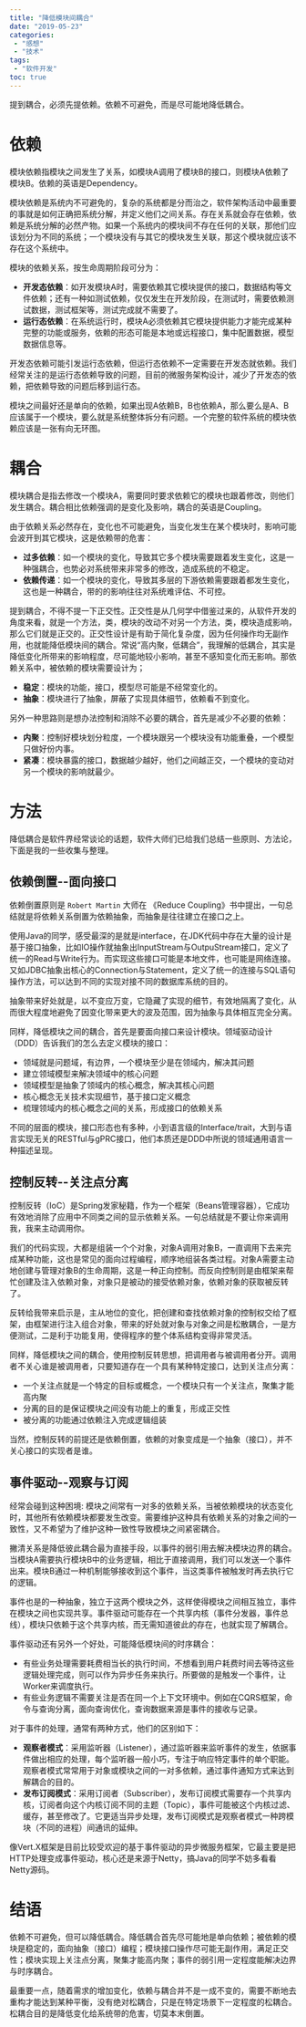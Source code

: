 ```yaml
---
title: "降低模块间耦合"
date: "2019-05-23"
categories:
 - "感想"
 - "技术"  
tags:
 - "软件开发"
toc: true
---
```


提到耦合，必须先提依赖。依赖不可避免，而是尽可能地降低耦合。

# 依赖

模块依赖指模块之间发生了关系，如模块A调用了模块B的接口，则模块A依赖了模块B。依赖的英语是Dependency。

模块依赖是系统内不可避免的，复杂的系统都是分而治之，软件架构活动中最重要的事就是如何正确把系统分解，并定义他们之间关系。存在关系就会存在依赖，依赖是系统分解的必然产物。如果一个系统内的模块间不存在任何的关联，那他们应该划分为不同的系统；一个模块没有与其它的模块发生关联，那这个模块就应该不存在这个系统中。

模块的依赖关系，按生命周期阶段可分为：

 - **开发态依赖**：如开发模块A时，需要依赖其它模块提供的接口，数据结构等文件依赖；还有一种如测试依赖，仅仅发生在开发阶段，在测试时，需要依赖测试数据，测试框架等，测试完成就不需要了。
 - **运行态依赖**：在系统运行时，模块A必须依赖其它模块提供能力才能完成某种完整的功能或服务，依赖的形态可能是本地或远程接口，集中配置数据，模型数据信息等。

开发态依赖可能引发运行态依赖，但运行态依赖不一定需要在开发态就依赖。我们经常关注的是运行态依赖导致的问题，目前的微服务架构设计，减少了开发态的依赖，把依赖导致的问题后移到运行态。

模块之间最好还是单向的依赖，如果出现A依赖B，B也依赖A，那么要么是A、B应该属于一个模块，要么就是系统整体拆分有问题。一个完整的软件系统的模块依赖应该是一张有向无环图。


<!--more-->

# 耦合

模块耦合是指去修改一个模块A，需要同时要求依赖它的模块也跟着修改，则他们发生耦合。耦合相比依赖强调的是变化及影响，耦合的英语是Coupling。

由于依赖关系必然存在，变化也不可能避免，当变化发生在某个模块时，影响可能会波开到其它模块，这是依赖带的危害：

  - **过多依赖**：如一个模块的变化，导致其它多个模块需要跟着发生变化，这是一种强耦合，也势必对系统带来非常多的修改，造成系统的不稳定。
  - **依赖传递**：如一个模块的变化，导致其多层的下游依赖需要跟着都发生变化，这也是一种耦合，带的的影响往往对系统难评估、不可控。

提到耦合，不得不提一下正交性。正交性是从几何学中借鉴过来的，从软件开发的角度来看，就是一个方法，类，模块的改动不对另一个方法，类，模块造成影响，那么它们就是正交的。正交性设计是有助于简化复杂度，因为任何操作均无副作用，也就能降低模块间的耦合。常说“高内聚，低耦合”，我理解的低耦合，其实是降低变化所带来的影响程度，尽可能地较小影响，甚至不感知变化而无影响。那依赖关系中，被依赖的模块需要设计为；
 
  - **稳定**：模块的功能，接口，模型尽可能是不经常变化的。
  - **抽象**：模块进行了抽象，屏蔽了实现具体细节，依赖看不到变化。
  
另外一种思路则是想办法控制和消除不必要的耦合，首先是减少不必要的依赖：

  - **内聚**：控制好模块划分粒度，一个模块跟另一个模块没有功能重叠，一个模型只做好份内事。
  - **紧凑**：模块暴露的接口，数据越少越好，他们之间越正交，一个模块的变动对另一个模块的影响就最少。

# 方法

降低耦合是软件界经常谈论的话题，软件大师们已给我们总结一些原则、方法论，下面是我的一些收集与整理。

## 依赖倒置--面向接口

依赖倒置原则是 `Robert Martin` 大师在 《Reduce Coupling》书中提出，一句总结就是将依赖关系倒置为依赖抽象，而抽象是往往建立在接口之上。

使用Java的同学，感受最深的是就是interface，在JDK代码中存在大量的设计是基于接口抽象，比如IO操作就抽象出InputStream与OutpuStream接口，定义了统一的Read与Write行为。而实现这些接口可能是本地文件，也可能是网络连接。又如JDBC抽象出核心的Connection与Statement，定义了统一的连接与SQL语句操作方法，可以达到不同的实现对接不同的数据库系统的目的。

抽象带来好处就是，以不变应万变，它隐藏了实现的细节，有效地隔离了变化，从而很大程度地避免了因变化带来更大的波及范围，因为抽象与具体相互完全分离。

同样，降低模块之间的耦合，首先是要面向接口来设计模块。领域驱动设计（DDD）告诉我们的怎么去定义模块的接口：

 - 领域就是问题域，有边界，一个模块至少是在领域内，解决其问题
 - 建立领域模型来解决领域中的核心问题
 - 领域模型是抽象了领域内的核心概念，解决其核心问题
 - 核心概念无关技术实现细节，基于接口定义概念
 - 梳理领域内的核心概念之间的关系，形成接口的依赖关系

不同的层面的模块，接口形态也有多种，小到语言级的Interface/trait，大到与语言实现无关的RESTful与gPRC接口，他们本质还是DDD中所说的领域通用语言一种描述呈现。

## 控制反转--关注点分离

控制反转（IoC）是Spring发家秘籍，作为一个框架（Beans管理容器），它成功有效地消除了应用中不同类之间的显示依赖关系。一句总结就是不要让你来调用我，我来主动调用你。

我们的代码实现，大都是组装一个个对象，对象A调用对象B，一直调用下去来完成某种功能，这也是常见的面向过程编程，顺序地组装各类过程。对象A需要主动地创建与管理对象B的生命周期，这是一种正向控制。而反向控制则是由框架来帮忙创建及注入依赖对象，对象只是被动的接受依赖对象，依赖对象的获取被反转了。

反转给我带来启示是，主从地位的变化，把创建和查找依赖对象的控制权交给了框架，由框架进行注入组合对象，带来的好处就对象与对象之间是松散耦合，一是方便测试，二是利于功能复用，使得程序的整个体系结构变得非常灵活。

同样，降低模块之间的耦合，使用控制反转思想，把调用者与被调用者分开。调用者不关心谁是被调用者，只要知道存在一个具有某种特定接口，达到关注点分离：

 - 一个关注点就是一个特定的目标或概念，一个模块只有一个关注点，聚集才能高内聚
 - 分离的目的是保证模块之间没有功能上的重复，形成正交性
 - 被分离的功能通过依赖注入完成逻辑组装

当然，控制反转的前提还是依赖倒置，依赖的对象变成是一个抽象（接口），并不关心接口的实现者是谁。

## 事件驱动--观察与订阅

经常会碰到这种困境: 模块之间常有一对多的依赖关系，当被依赖模块的状态变化时，其他所有依赖模块都要发生改变。需要维护这种具有依赖关系的对象之间的一致性，又不希望为了维护这种一致性导致模块之间紧密耦合。

撇清关系是降低彼此耦合最为直接手段，以事件的弱引用去解决模块边界的耦合。当模块A需要执行模块B中的业务逻辑，相比于直接调用，我们可以发送一个事件出来。模块B通过一种机制能够接收到这个事件，当这类事件被触发时再去执行它的逻辑。

事件也是的一种抽象，独立于这两个模块之外，这样使得模块之间相互独立，事件在模块之间也实现共享。事件驱动可能存在一个共享内核（事件分发器，事件总线），模块只依赖于这个共享内核，而无需知道彼此的存在，也就实现了解耦合。

事件驱动还有另外一个好处，可能降低模块间的时序耦合：

 - 有些业务处理需要耗费相当长的执行时间，不想看到用户耗费时间去等待这些逻辑处理完成，则可以作为异步任务来执行。所要做的是触发一个事件，让Worker来调度执行。
 - 有些业务逻辑不需要关注是否在同一个上下文环境中。例如在CQRS框架，命令与查询分离，面向查询优化，查询数据来源是事件的接收与记录。
  
对于事件的处理，通常有两种方式，他们的区别如下：

 - **观察者模式**：采用监听器（Listener），通过监听器来监听事件的发生，依据事件做出相应的处理，每个监听器一般小巧，专注于响应特定事件的单个职能。观察者模式常常用于对象或模块之间的一对多依赖，通过事件通知方式来达到解耦合的目的。
 - **发布订阅模式**：采用订阅者（Subscriber），发布订阅模式需要存一个共享内核，订阅者向这个内核订阅不同的主题（Topic），事件可能被这个内核过滤、缓存，甚至修改了。它更适当异步处理，发布订阅模式是观察者模式一种跨模块（不同的进程）间通讯的延伸。

像Vert.X框架是目前比较受欢迎的基于事件驱动的异步微服务框架，它最主要是把HTTP处理变成事件驱动，核心还是来源于Netty，搞Java的同学不妨多看看Netty源码。

# 结语

依赖不可避免，但可以降低耦合。降低耦合首先尽可能地是单向依赖；被依赖的模块是稳定的，面向抽象（接口）编程；模块接口操作尽可能无副作用，满足正交性；模块实现上关注点分离，聚集才能高内聚；事件的弱引用一定程度能解决边界与时序耦合。

最重要一点，随着需求的增加变化，依赖与耦合并不是一成不变的，需要不断地去重构才能达到某种平衡，没有绝对松耦合，只是在特定场景下一定程度的松耦合。松耦合目的是降低变化给系统带的危害，切莫本末倒置。
